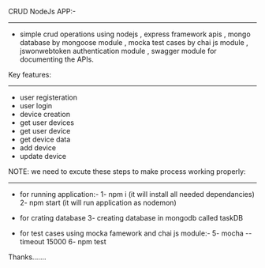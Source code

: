 
CRUD NodeJs APP:-
_______________________________________________________________________

- simple crud operations using nodejs , express framework apis , mongo database by mongoose module , mocka test cases by chai js module , jswonwebtoken authentication module , swagger module for documenting the APIs.


Key features:
_______________________________________________________________________
- user registeration 
- user login
- device creation
- get user devices
- get user device
- get device data
- add device
- update device


NOTE: we need to excute these steps to make process working properly:
_______________________________________________________________________
- for running application:- 
1- npm i (it will install all needed dependancies)
2- npm start (it will run application as nodemon)

- for crating database
3- creating database in mongodb called taskDB

- for test cases using mocka famework and chai js module:-
5- mocha --timeout 15000
6- npm test 



Thanks.......